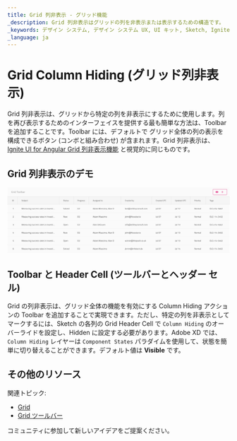 ```yaml
---
title: Grid 列非表示 - グリッド機能
_description: Grid 列非表示はグリッドの列を非表示または表示するための構造です。
_keywords: デザイン システム, デザイン システム UX, UI キット, Sketch, Ignite UI for Angular, Sketch to Angular, Angular, Angular デザイン システム, Sketch からコードをエクスポート, Angular 用のデザイン キット, Sketch HTML, Sketch to HTML, Sketch UI キット
_language: ja
---
```


# Grid Column Hiding (グリッド列非表示)

Grid 列非表示は、グリッドから特定の列を非表示にするために使用します。列を再び表示するためのインターフェイスを提供する最も簡単な方法は、Toolbar を追加することです。Toolbar には、デフォルトで グリッド全体の列の表示を構成できるボタン (コンボと組み合わせ) が含まれます。Grid 列非表示は、[Ignite UI for Angular Grid 列非表示機能](https://jp.infragistics.com/products/ignite-ui-angular/angular/components/grid/column_hiding.html) と視覚的に同じものです。

## Grid 列非表示のデモ

<img class="responsive-img" src="../images/grid_column_hiding_demo.png" srcset="../images/grid_column_hiding_demo@2x.png 2x" />

## Toolbar と Header Cell (ツールバーとヘッダー セル)

Grid の列非表示は、グリッド全体の機能を有効にする Column Hiding アクションの Toolbar を追加することで実現できます。ただし、特定の列を非表示としてマークするには、Sketch の各列の Grid Header Cell で `Column Hiding` のオーバーライドを設定し、Hidden に設定する必要があります。Adobe XD では、`Column Hiding` レイヤーは `Component States` パラダイムを使用して、状態を簡単に切り替えることができます。デフォルト値は **Visible** です。

## その他のリソース

関連トピック:

- [Grid](grid.md)
- [Grid ツールバー](grid-toolbar.md)
  <div class="divider--half"></div>

コミュニティに参加して新しいアイデアをご提案ください。
